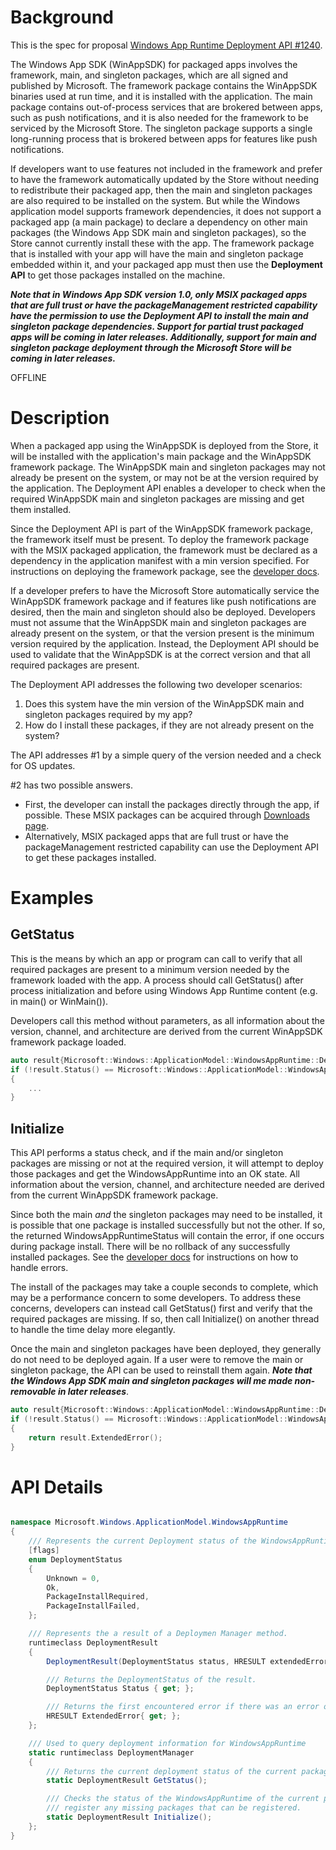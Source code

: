 
# Background

This is the spec for proposal [Windows App Runtime Deployment API #1240](https://github.com/microsoft/WindowsAppSDK/issues/1240).

The Windows App SDK (WinAppSDK) for packaged apps involves the framework, main, and singleton packages, which are all signed and published by Microsoft. The framework package contains the WinAppSDK binaries used at run time, and it is installed with the application. The main package contains out-of-process services that are brokered between apps, such as push notifications, and it is also needed for the framework to be serviced by the Microsoft Store. The singleton package supports a single long-running process that is brokered between apps for features like push notifications. 

If developers want to use features not included in the framework and prefer to have the framework automatically updated by the Store without needing to redistribute their packaged app, then the main and singleton packages are also required to be installed on the system. But while the Windows application model supports framework dependencies, it does not support a packaged app (a main package) to declare a dependency on other main packages (the Windows App SDK main and singleton packages), so the Store cannot currently install these with the app. The framework package that is installed with your app will have the main and singleton package embedded within it, and your packaged app must then use the **Deployment API** to get those packages installed on the machine. 

**_Note that in Windows App SDK version 1.0, only MSIX packaged apps that are full trust or have the packageManagement restricted capability have the permission to use the Deployment API to install the main and singleton package dependencies. Support for partial trust packaged apps will be coming in later releases. Additionally, support for main and singleton package deployment through the Microsoft Store will be coming in later releases._**


OFFLINE
# Description

When a packaged app using the WinAppSDK is deployed from the Store, it will be installed with the application's main package and the WinAppSDK framework package. The WinAppSDK main and singleton packages may not already be present on the system, or may not be at the version required by the application. The Deployment API enables a developer to check when the required WinAppSDK main and singleton packages are missing and get them installed.

Since the Deployment API is part of the WinAppSDK framework package, the framework itself must be present. To deploy the framework package with the MSIX packaged application, the framework must be declared as a dependency in the application manifest with a min version specified. For instructions on deploying the framework package, see the [developer docs](https://docs.microsoft.com/en-us/windows/apps/windows-app-sdk/deploy-packaged-apps#deploy-the-windows-app-sdk-framework-package).  

If a developer prefers to have the Microsoft Store automatically service the WinAppSDK framework package and if features like push notifications are desired, then the main and singleton should also be deployed. Developers must not assume that the WinAppSDK main and singleton packages are already present on the system, or that the version present is the minimum version required by the application. Instead, the Deployment API should be used to validate that the WinAppSDK is at the correct version and that all required packages are present. 

The Deployment API addresses the following two developer scenarios: 
1. Does this system have the min version of the WinAppSDK main and singleton packages required by my app?
2. How do I install these packages, if they are not already present on the system? 

The API addresses #1 by a simple query of the version needed and a check for OS updates. 

#2 has two possible answers. 
- First, the developer can install the packages directly through the app, if possible. These MSIX packages can be acquired through [Downloads page](https://docs.microsoft.com/en-us/windows/apps/windows-app-sdk/downloads). 
- Alternatively, MSIX packaged apps that are full trust or have the packageManagement restricted capability can use the Deployment API to get these packages installed. 

# Examples

## GetStatus

This is the means by which an app or program can call to verify that all required packages are present
to a minimum version needed by the framework loaded with the app.  A process should call GetStatus() after
process initialization and before using Windows App Runtime content (e.g. in main() or WinMain()).

Developers call this method without parameters, as all information about the version, channel, and architecture are derived from the current WinAppSDK framework package loaded. 

```C++
auto result{Microsoft::Windows::ApplicationModel::WindowsAppRuntime::DeploymentManager::GetStatus()};
if (!result.Status() == Microsoft::Windows::ApplicationModel::WindowsAppRuntime::DeploymentStatus::Ok)
{
    ...
}
```

## Initialize

This API performs a status check, and if the main and/or singleton packages are missing or not at the required version, it will attempt to deploy those packages and get the WindowsAppRuntime into an OK state. All information about the version, channel, and
architecture needed are derived from the current WinAppSDK framework package. 

Since both the main _and_ the singleton packages may need to be installed, it is possible that one package is installed successfully but not the other. If so, the returned WindowsAppRuntimeStatus will contain the error, if one occurs during package install. There will be no rollback of any successfully installed packages. See the [developer docs](https://docs.microsoft.com/en-us/windows/apps/windows-app-sdk/deploy-packaged-apps#address-installation-errors) for instructions on how to handle errors. 

The install of the packages may take a couple seconds to complete, which may be a performance concern to some developers. To address these concerns, developers can instead call GetStatus() first and verify that the required packages are missing. If so, then call Initialize() on another thread to handle the time delay more elegantly.

Once the main and singleton packages have been deployed, they generally do not need to be deployed again. If a user were to remove the main or singleton package, the API can be used to reinstall them again. **_Note that the Windows App SDK main and singleton packages will me made non-removable in later releases_**.  


```C++
auto result{Microsoft::Windows::ApplicationModel::WindowsAppRuntime::DeploymentManager::Initialize()};
if (!result.Status() == Microsoft::Windows::ApplicationModel::WindowsAppRuntime::DeploymentStatus::Ok)
{
    return result.ExtendedError();
}
```


# API Details

```c#

namespace Microsoft.Windows.ApplicationModel.WindowsAppRuntime
{
    /// Represents the current Deployment status of the WindowsAppRuntime
    [flags]
    enum DeploymentStatus
    {
        Unknown = 0,
        Ok,
        PackageInstallRequired,
        PackageInstallFailed,
    };

    /// Represents the a result of a Deploymen Manager method.
    runtimeclass DeploymentResult
    {
        DeploymentResult(DeploymentStatus status, HRESULT extendedError);

        /// Returns the DeploymentStatus of the result.
        DeploymentStatus Status { get; };

        /// Returns the first encountered error if there was an error or S_OK if no error.
        HRESULT ExtendedError{ get; };
    };

    /// Used to query deployment information for WindowsAppRuntime
    static runtimeclass DeploymentManager
    {
        /// Returns the current deployment status of the current package's Windows App Runtime.
        static DeploymentResult GetStatus();

        /// Checks the status of the WindowsAppRuntime of the current package and attempts to
        /// register any missing packages that can be registered.
        static DeploymentResult Initialize();
    };
}
```

